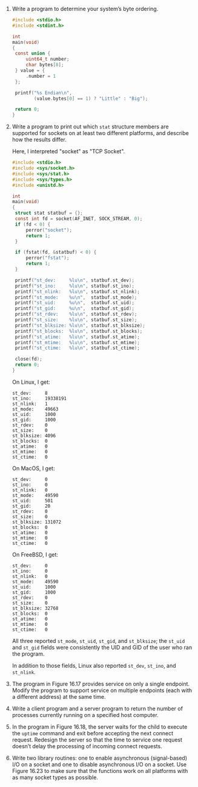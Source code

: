 1. Write a program to determine your system’s byte ordering.

   ```c
   #include <stdio.h>
   #include <stdint.h>
   
   int
   main(void)
   {
   	const union {
   		uint64_t number;
   		char bytes[8];
   	} value = {
   		.number = 1
   	};
   
   	printf("%s Endian\n",
   	       (value.bytes[0] == 1) ? "Little" : "Big");
   
   	return 0;
   }
   ```

2. Write a program to print out which `stat` structure members are supported
   for sockets on at least two different platforms, and describe how the results
   differ.

   Here, I interpreted "socket" as "TCP Socket".

   ```c
   #include <stdio.h>
   #include <sys/socket.h>
   #include <sys/stat.h>
   #include <sys/types.h>
   #include <unistd.h>
   
   int
   main(void)
   {
   	struct stat statbuf = {};
   	const int fd = socket(AF_INET, SOCK_STREAM, 0);
   	if (fd < 0) {
   		perror("socket");
   		return 1;
   	}
   
   	if (fstat(fd, &statbuf) < 0) {
   		perror("fstat");
   		return 1;
   	}
   
   	printf("st_dev:     %lu\n", statbuf.st_dev);
   	printf("st_ino:     %lu\n", statbuf.st_ino);
   	printf("st_nlink:   %lu\n", statbuf.st_nlink);
   	printf("st_mode:    %u\n",  statbuf.st_mode);
   	printf("st_uid:     %u\n",  statbuf.st_uid);
   	printf("st_gid:     %u\n",  statbuf.st_gid);
   	printf("st_rdev:    %lu\n", statbuf.st_rdev);
   	printf("st_size:    %lu\n", statbuf.st_size);
   	printf("st_blksize: %lu\n", statbuf.st_blksize);
   	printf("st_blocks:  %lu\n", statbuf.st_blocks);
   	printf("st_atime:   %lu\n", statbuf.st_atime);
   	printf("st_mtime:   %lu\n", statbuf.st_mtime);
   	printf("st_ctime:   %lu\n", statbuf.st_ctime);
   
   	close(fd);
   	return 0;
   }
   ```

   On Linux, I get:

   ```
   st_dev:     8
   st_ino:     19338191
   st_nlink:   1
   st_mode:    49663
   st_uid:     1000
   st_gid:     1000
   st_rdev:    0
   st_size:    0
   st_blksize: 4096
   st_blocks:  0
   st_atime:   0
   st_mtime:   0
   st_ctime:   0
   ```

   On MacOS, I get:

   ```
   st_dev:     0
   st_ino:     0
   st_nlink:   0
   st_mode:    49590
   st_uid:     501
   st_gid:     20
   st_rdev:    0
   st_size:    0
   st_blksize: 131072
   st_blocks:  0
   st_atime:   0
   st_mtime:   0
   st_ctime:   0
   ```
   On FreeBSD, I get:

   ```
   st_dev:     0
   st_ino:     0
   st_nlink:   0
   st_mode:    49590
   st_uid:     1000
   st_gid:     1000
   st_rdev:    0
   st_size:    0
   st_blksize: 32768
   st_blocks:  0
   st_atime:   0
   st_mtime:   0
   st_ctime:   0
   ```

   All three reported `st_mode`, `st_uid`, `st_gid`, and `st_blksize`; the
   `st_uid` and `st_gid` fields were consistently the UID and GID of the
   user who ran the program.

   In addition to those fields, Linux also reported `st_dev`, `st_ino`,
   and `st_nlink`.

3. The program in Figure 16.17 provides service on only a single endpoint.
   Modify the program to support service on multiple endpoints (each with a
   different address) at the same time.

4. Write a client program and a server program to return the number of processes
   currently running on a specified host computer.

5. In the program in Figure 16.18, the server waits for the child to execute
   the `uptime` command and exit before accepting the next connect request.
   Redesign the server so that the time to service one request doesn’t delay
   the processing of incoming connect requests.

6. Write two library routines: one to enable asynchronous (signal-based) I/O
   on a socket and one to disable asynchronous I/O on a socket. Use Figure
   16.23 to make sure that the functions work on all platforms with as many
   socket types as possible.
